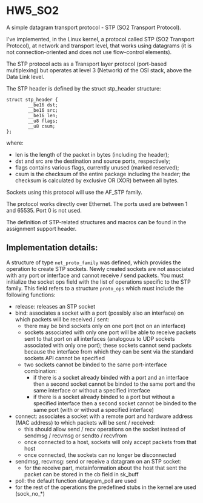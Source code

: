 # HW5_SO2

A simple datagram transport protocol - STP (SO2 Transport Protocol).

I've implemented, in the Linux kernel, a protocol called STP (SO2 Transport Protocol), at network and transport level, that works using datagrams (it is not connection-oriented and does not use flow-control elements).

The STP protocol acts as a Transport layer protocol (port-based multiplexing) but operates at level 3 (Network) of the OSI stack, above the Data Link level.

The STP header is defined by the struct stp_header structure:

```
struct stp_header {
        __be16 dst;
        __be16 src;
        __be16 len;
        __u8 flags;
        __u8 csum;
};
```

where:

- len is the length of the packet in bytes (including the header);
- dst and src are the destination and source ports, respectively;
- flags contains various flags, currently unused (marked reserved);
- csum is the checksum of the entire package including the header; the checksum is calculated by exclusive OR (XOR) between all bytes.

Sockets using this protocol will use the AF_STP family.

The protocol works directly over Ethernet. The ports used are between 1 and 65535. Port 0 is not used.

The definition of STP-related structures and macros can be found in the assignment support header.

## Implementation details:

A structure of type `net_proto_family` was defined, which provides the operation to create STP sockets. Newly created sockets are not associated with any port or interface and cannot receive / send packets. You must initialize the socket ops field with the list of operations specific to the STP family. This field refers to a structure `proto_ops` which must include the following functions:

- release: releases an STP socket
- bind: associates a socket with a port (possibly also an interface) on which packets will be received / sent:
  - there may be bind sockets only on one port (not on an interface)
  - sockets associated with only one port will be able to receive packets sent to that port on all interfaces (analogous to UDP sockets associated with only one port); these sockets cannot send packets because the interface from which they can be sent via the standard sockets API cannot be specified
  - two sockets cannot be binded to the same port-interface combination:
    - if there is a socket already binded with a port and an interface then a second socket cannot be binded to the same port and the same interface or without a specified interface
    - if there is a socket already binded to a port but without a specified interface then a second socket cannot be binded to the same port (with or without a specified interface)
- connect: associates a socket with a remote port and hardware address (MAC address) to which packets will be sent / received:
  - this should allow send / recv operations on the socket instead of sendmsg / recvmsg or sendto / recvfrom
  - once connected to a host, sockets will only accept packets from that host
  - once connected, the sockets can no longer be disconnected
- sendmsg, recvmsg: send or receive a datagram on an STP socket:
  - for the receive part, metainformation about the host that sent the packet can be stored in the cb field in sk_buff
- poll: the default function datagram_poll are used
- for the rest of the operations the predefined stubs in the kernel are used (sock_no_*)


